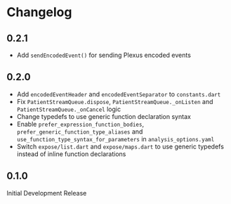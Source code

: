 # Changelog

## 0.2.1

- Add `sendEncodedEvent()` for sending Plexus encoded events


## 0.2.0

- Add `encodedEventHeader` and `encodedEventSeparator` to `constants.dart`
- Fix `PatientStreamQueue.dispose`, `PatientStreamQueue._onListen` and `PatientStreamQueue._onCancel` logic
- Change typedefs to use generic function declaration syntax
- Enable `prefer_expression_function_bodies`, `prefer_generic_function_type_aliases` and `use_function_type_syntax_for_parameters` in `analysis_options.yaml`
- Switch `expose/list.dart` and `expose/maps.dart` to use generic typedefs instead of inline function declarations


## 0.1.0

Initial Development Release
